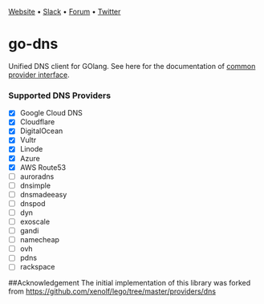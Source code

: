 [Website](https://appscode.com) • [Slack](https://slack.appscode.com) • [Forum](https://discuss.appscode.com) • [Twitter](https://twitter.com/AppsCodeHQ)

# go-dns
Unified DNS client for GOlang. See here for the documentation of [common provider interface](https://godoc.org/github.com/appscode/go-dns/provider).

### Supported DNS Providers
- [x] Google Cloud DNS
- [x] Cloudflare
- [x] DigitalOcean
- [x] Vultr
- [x] Linode
- [x] Azure
- [x] AWS Route53
- [ ] auroradns
- [ ] dnsimple
- [ ] dnsmadeeasy
- [ ] dnspod
- [ ] dyn
- [ ] exoscale
- [ ] gandi
- [ ] namecheap
- [ ] ovh
- [ ] pdns
- [ ] rackspace

##Acknowledgement
The initial implementation of this library was forked from https://github.com/xenolf/lego/tree/master/providers/dns
